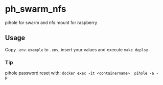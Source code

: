# ph_swarm_nfs
pihole for swarm and nfs mount for raspberry

## Usage
Copy `.env.example` to `.env`, insert your values and execute `make deploy`

### Tip
pihole password reset with:
`docker exec -it <containername>  pihole -a -p`
